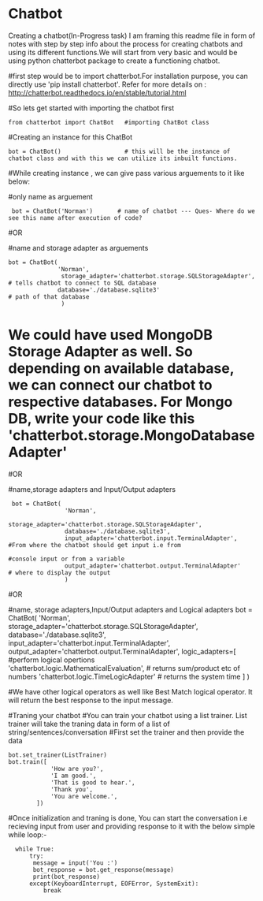 # Chatbot
Creating a chatbot(In-Progress task)
I am framing this readme file in form of notes with step by step info about the process for creating chatbots and using its different functions.We will start from very basic and would be using python chatterbot package to create a functioning chatbot.

#first step would be to import chatterbot.For installation purpose, you can directly use 'pip install chatterbot'. Refer for more details on : http://chatterbot.readthedocs.io/en/stable/tutorial.html


#So lets get started with importing the chatbot first

    from chatterbot import ChatBot   #importing ChatBot class

#Creating an instance for this ChatBot 

    bot = ChatBot()                  # this will be the instance of chatbot class and with this we can utilize its inbuilt functions.

#While creating instance , we can give pass various arguements to it like below:
  
  #only name as arguement
         
     bot = ChatBot('Norman')       # name of chatbot --- Ques- Where do we see this name after execution of code?
  
 #OR
  
  #name and storage adapter as arguements
  
    bot = ChatBot(
                  'Norman',
                   storage_adapter='chatterbot.storage.SQLStorageAdapter',    # tells chatbot to connect to SQL database
                  database='./database.sqlite3'                               # path of that database 
                   ) 
                   
 # We could have used MongoDB Storage Adapter as well. So depending on available database, we can connect our chatbot to respective   databases. For Mongo DB, write your code like this 'chatterbot.storage.MongoDatabaseAdapter'
  
  #OR

  #name,storage adapters and Input/Output adapters
 
     bot = ChatBot(
                    'Norman',
                    storage_adapter='chatterbot.storage.SQLStorageAdapter',
                    database='./database.sqlite3',
                    input_adapter='chatterbot.input.TerminalAdapter',           #From where the chatbot should get input i.e from 
                                                                                #console input or from a variable
                    output_adapter='chatterbot.output.TerminalAdapter'          # where to display the output
                    )

   #OR 
    
   #name, storage adapters,Input/Output adapters and Logical adapters 
    bot = ChatBot(
                  'Norman',
                  storage_adapter='chatterbot.storage.SQLStorageAdapter',
                  database='./database.sqlite3',
                  input_adapter='chatterbot.input.TerminalAdapter',           
                  output_adapter='chatterbot.output.TerminalAdapter',
                  logic_adapters=[                                          #perform logical opertions          
                                  'chatterbot.logic.MathematicalEvaluation', # returns sum/product etc of numbers
                                   'chatterbot.logic.TimeLogicAdapter'       # returns the system time
                                 ]
                    )

 #We have other logical operators as well like Best Match logical operator. It will return the best response to the input message. 
    
 
#Traning your chatbot
#You can train your chatbot using a list trainer. List trainer will take the traning data in form of a list of string/sentences/conversation
#First set the trainer and then provide the data

    bot.set_trainer(ListTrainer)
    bot.train([
                'How are you?',
                'I am good.',
                'That is good to hear.',
                'Thank you',
                'You are welcome.',
            ])
 
 
#Once initialization and traning is done, You can start the conversation i.e recieving input from user and providing response to it with the below simple while loop:-

      while True:
          try:
           message = input('You :')
           bot_response = bot.get_response(message)
           print(bot_response) 
          except(KeyboardInterrupt, EOFError, SystemExit):
              break




